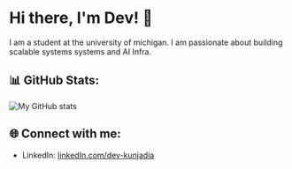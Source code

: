 # Hi there, I'm Dev! 👋
I am a student at the university of michigan. I am passionate about building scalable systems systems and AI Infra.
## 📊 GitHub Stats:
![My GitHub stats](https://github-readme-stats.vercel.app/api?username=devk03&show_icons=true&theme=radical)

## 🌐 Connect with me:

- LinkedIn: [linkedIn.com/dev-kunjadia](https://www.linkedin.com/in/dev-kunjadia/)
